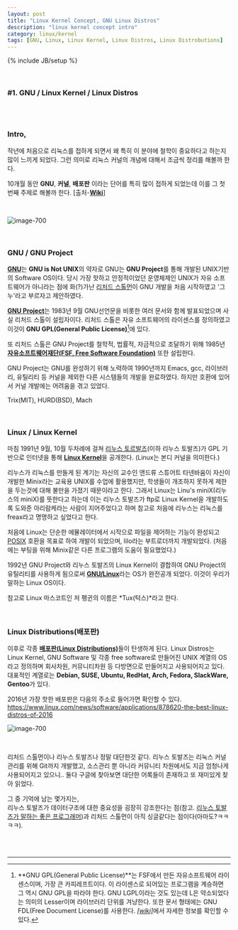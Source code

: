 ```yaml
---
layout: post
title: "Linux Kernel Concept, GNU Linux Distros"
description: "linux kernel concept intro"
category: linux/kernel
tags: [GNU, Linux, Linux Kernel, Linux Distros, Linux Distrobutions]
---
```

{% include JB/setup %}

<br>

### #1. GNU / Linux Kernel / Linux Distros

<br><br>


### Intro,

작년에 처음으로 리눅스를 접하게 되면서 왜 특히 이 분야에 철학이 중요하다고 하는지 많이 느끼게 되었다.
그런 의미로 리눅스 커널의 개념에 대해서 조금씩 정리를 해볼까 한다.


10개월 동안 **GNU**, **커널**, **배포판** 이라는 단어를 특히 많이 접하게 되었는데 이를 그 첫번째 주제로 해볼까 한다.
[출처-[**Wiki**](https://www.wikipedia.org/)]


<br>

![image-700](http://cfile26.uf.tistory.com/original/24050C3656BF5801058AEA)

<br>

### GNU / GNU Project
[**GNU**](https://ko.wikipedia.org/wiki/GNU)는 **GNU is Not UNIX**의 약자로 GNU는 **GNU Project**를 통해 개발된 UNIX기반의 Software OS이다. 당시 가장 핫하고 안정적이었던 운영체제인 UNIX가 자유 소프트웨어가 아니라는 점에 화(?)가난 [리처드 스톨먼](https://ko.wikipedia.org/wiki/%EB%A6%AC%EC%B2%98%EB%93%9C_%EC%8A%A4%ED%86%A8%EB%A8%BC)이 GNU 개발을 처음 시작하였고 '그누'라고 부르자고 제안하였다.

[**GNU Project**](https://ko.wikipedia.org/wiki/GNU_%ED%94%84%EB%A1%9C%EC%A0%9D%ED%8A%B8)는 1983년 9월 GNU선언문을 비롯한 여러 문서와 함께 발표되었으며 사실 리처드 스톨이 설립자이다. 
리처드 스톨은 자유 소프트웨어의 라이센스를 정의하였고 이것이 **GNU GPL(General Public License)**[^1]에 있다.

[^1]: **GNU GPL(General Public License)**는 FSF에서 만든 자유소프트웨어 라이센스이며, 가장 큰 카피레프트이다.  이 라이센스로 되어있는 프로그램을 계승하면 그 역시 GNU GPL을 따라야 한다.  GNU LGPL이라는 것도 있는데 L은 약소되었다는 의미의 Lesser이며 라이브러리 단위를 겨냥한다.  또한 문서 형태에는 GNU FDL(Free Document License)를 사용한다. [*[wiki]*](https://ko.wikipedia.org/wiki/GNU_%EC%9D%BC%EB%B0%98_%EA%B3%B5%EC%A4%91_%EC%82%AC%EC%9A%A9_%ED%97%88%EA%B0%80%EC%84%9C)에서 자세한 정보를 확인할 수 있다.


또 리처드 스톨은 GNU Project를 철학적, 법률적, 자금적으로 조달하기 위해 1985년 [**자유소프트웨어재단(FSF, Free Software Foundation)**](https://ko.wikipedia.org/wiki/%EC%9E%90%EC%9C%A0_%EC%86%8C%ED%94%84%ED%8A%B8%EC%9B%A8%EC%96%B4_%EC%9E%AC%EB%8B%A8) 또한 설립한다.

GNU Project는 GNU를 완성하기 위해 노력하여 1990년까지 Emacs, gcc, 라이브러리, 유틸리티 등 커널을 제외한 다른 시스템들의 개발을 완료하였다. 하지만 호환에 있어서 커널 개발에는 어려움을 겪고 있었다. 

Trix(MIT), HURD(BSD), Mach

<br>

### Linux / Linux Kernel

마침 1991년 9월, 10월 두차례에 걸쳐 [리누스 토르발즈](https://ko.wikipedia.org/wiki/%EB%A6%AC%EB%88%84%EC%8A%A4_%ED%86%A0%EB%A5%B4%EB%B0%9C%EC%8A%A4)(이하 리누스 토발즈)가 GPL 기반으로 인터넷을 통해 [**Linux Kernel**](https://ko.wikipedia.org/wiki/%EB%A6%AC%EB%88%85%EC%8A%A4)을 공개한다.
(Linux는 본디 커널을 의미한다.) 

리누스가 리눅스를 만들게 된 계기는 자신의 교수인 앤드류 스튜어트 타넨바움이 자신이 개발한 Minix라는 교육용 UNIX를 수업에 활용했지만, 학생들이 개조하지 못하게 제한을 두는것에 대해 불만을 가졌기 때문이라고 한다.
그래서 Linux는 Linu's miniX(리누스의 miniX)를 뜻한다고 하는데 이는 리누스 토발즈가 ftp로 Linux Kernel을 개발하도록 도와준 아리람케라는 사람이 지어주었다고 하며 참고로 처음에 리누스는 리눅스를 freax라고 명명하고 싶었다고 한다.

처음에 Linux는 단순한 에뮬레이터에서 시작으로 파일을 제어하는 기능이 완성되고 [POSIX](https://ko.wikipedia.org/wiki/POSIX) 호환을 목표로 하여 개발이 되었으며, lilo라는 부트로더까지 개발되었다. 
(처음에는 부팅을 위해 Minix같은 다른 프로그램의 도움이 필요했었다.)


1992년 GNU Project와 리누스 토발즈의 Linux Kernel이 결합하여 GNU Project의 유틸리티를 사용하게 됨으로써 [**GNU/Linux**](http://www.gnu.org/gnu/linux-and-gnu.ko.html)라는 OS가 완전공개 되었다.
이것이 우리가 말하는 Linux OS이다.

참고로 Linux 마스코트인 저 펭귄의 이름은 *Tux(턱스)*라고 한다.

<br>

### Linux Distributions(배포판)

이후로 각종 [**배포판(Linux Distributions)**](https://ko.wikipedia.org/wiki/%EB%A6%AC%EB%88%85%EC%8A%A4_%EB%B0%B0%ED%8F%AC%ED%8C%90)들이 탄생하게 된다.
Linux Distros는 Linux Kernel, GNU Software 및 각종 free software로 만들어진 UNIX 계열의 OS라고 정의하며 회사차원, 커뮤니티차원 등 다방면으로 만들어지고 사용되어지고 있다. 대표적인 계열로는 <b>Debian, SUSE, Ubuntu, RedHat, Arch, Fedora, SlackWare, Gentoo</b>가 있다.


2016년 가장 핫한 배포판은 다음의 주소로 들어가면 확인할 수 있다.
<https://www.linux.com/news/software/applications/878620-the-best-linux-distros-of-2016>

![image-700](http://cfile27.uf.tistory.com/original/2721553956BF4EC1069AC3)

<br>

리처드 스톨먼이나 리누스 토발즈나 정말 대단한것 같다. 리누스 토발즈는 리눅스 커널관리를 위해 Git까지 개발했고, 소스관리 뿐 아니라 커뮤니티 차원에서도 지금 엄청나게 사용되어지고 있으니..
둘다 구글에 찾아보면 대단한 어록들이 존재하고 또 재미있게 찾아 읽었다. 

그 중 기억에 남는 몇가지는,  
리누스 토발즈가 데이터구조에 대한 중요성을 굉장히 강조한다는 점(참고. [리누스 토발즈가 말하는 좋은 프로그래머](http://yisangwook.tumblr.com/post/82653891224/linus-torvalds-good-programmer))과 리처드 스톨먼이 아직 싱글같다는 점이다(아마도?ㅋㅋㅋㅋ).  


<br><br>

- - -

